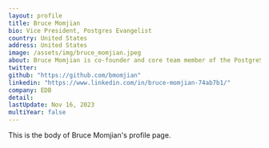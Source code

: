 ```yaml
---
layout: profile
title: Bruce Momjian
bio: Vice President, Postgres Evangelist
country: United States
address: United States
image: /assets/img/bruce_momjian.jpeg
about: Bruce Momjian is co-founder and core team member of the PostgreSQL Global Development Group, and has worked on PostgreSQL since 1996. He has been employed by ED
twitter: 
github: "https://github.com/bmomjian"
linkedin: "https://www.linkedin.com/in/bruce-momjian-74ab7b1/"
company: EDB
detail:
lastUpdate: Nov 16, 2023
multiYear: false
---
```


This is the body of Bruce Momjian's profile page.
